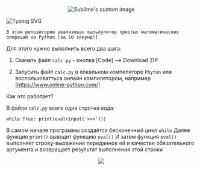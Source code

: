 <p align="center">
  <img src="https://github.com/philt27/Python-Calculator/assets/124879514/dfde909f-e77e-4d81-93c1-8dc538a21250" alt="Sublime's custom image"/>
</p>


![Typing SVG](https://readme-typing-svg.herokuapp.com?color=%2336BCF7&lines=Калькулятор+за+10+секунд)


```
В этом репозитории реализован калькулятор простых математических операций на Python [за 10 секунд!]
```

Для этого нужно выполнить всего два шага:

1) Скачать файл  ``` calc.py ``` -  кнопка [Code] --> Download ZIP

2) Запусить файл  ``` calc.py ``` в локальном компиляторе ``` Phyton ``` или воспользоватться онлайн компилятором, например [https://www.online-python.com/]

Как это работает?

В файле ``` calc.py ``` всего одна строчка кода:
```
while True: print(eval(input('>>>')))
```
В самом начале программы создаётся бесконечный цикл ``` while ```
Далее функция ``` print() ``` выводит функцию ``` eval() ```
И затем функция ``` eval() ``` выполняет строку-выражение переданное ей в качестве обязательного аргумента и возвращает результат выполнения этой строки

<p align="center">
  <img src="https://github.com/philt27/Python-Calculator/assets/124879514/9eeaf93b-cc80-4f0f-90b2-50da2dc5484a"/>
</p>
